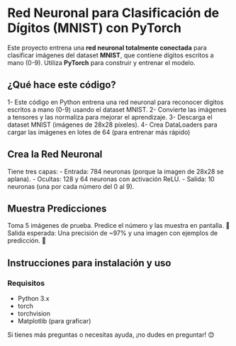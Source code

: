 # Red Neuronal para Clasificación de Dígitos (MNIST) con PyTorch

Este proyecto entrena una **red neuronal totalmente conectada** para clasificar imágenes del dataset **MNIST**, que contiene dígitos escritos a mano (0-9). Utiliza **PyTorch** para construir y entrenar el modelo.

## ¿Qué hace este código?
1- Este código en Python entrena una red neuronal para reconocer dígitos escritos a mano (0-9) usando el dataset MNIST.
2- Convierte las imágenes a tensores y las normaliza para mejorar el aprendizaje.
3- Descarga el dataset MNIST (imágenes de 28x28 píxeles).
4- Crea DataLoaders para cargar las imágenes en lotes de 64 (para entrenar más rápido)

## Crea la Red Neuronal
Tiene tres capas:
     - Entrada: 784 neuronas (porque la imagen de 28x28 se aplana).
     - Ocultas: 128 y 64 neuronas con activación ReLU.
     - Salida: 10 neuronas (una por cada número del 0 al 9).

## Muestra Predicciones
Toma 5 imágenes de prueba.
Predice el número y las muestra en pantalla.
📌 Salida esperada: Una precisión de ~97% y una imagen con ejemplos de predicción. 🎯

## Instrucciones para instalación y uso

### Requisitos
- Python 3.x
- torch
- torchvision
- Matplotlib (para graficar)


Si tienes más preguntas o necesitas ayuda, ¡no dudes en preguntar! 😊
